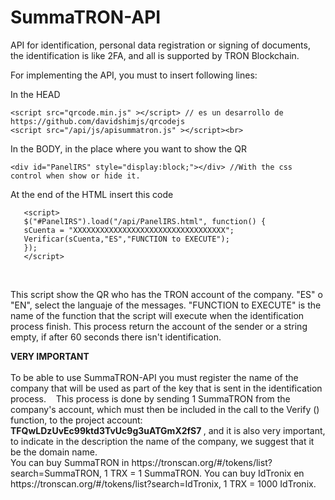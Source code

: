 # SummaTRON-API
API for identification, personal data registration or signing of documents, the identification is like 2FA, and all is supported by TRON Blockchain.

For implementing the API, you must to insert following lines:

In the HEAD <br>

	<script src="qrcode.min.js" ></script> // es un desarrollo de https://github.com/davidshimjs/qrcodejs
	<script src="/api/js/apisummatron.js" ></script><br>

In the BODY, in the place where you want to show the QR<br>

	<div id="PanelIRS" style="display:block;"></div> //With the css control when show or hide it.
  
  At the end of the HTML insert this code <br>
  
       <script>
       $("#PanelIRS").load("/api/PanelIRS.html", function() {
       sCuenta = "XXXXXXXXXXXXXXXXXXXXXXXXXXXXXXXXXX";
       Verificar(sCuenta,"ES","FUNCTION to EXECUTE");
       });
       </script>
  <br>
  <p>
  This script show the QR who has the TRON account of the company.
  "ES" o "EN", select the languaje of the messages.
  "FUNCTION to EXECUTE" is the name of the function that the script will execute when the identification process finish. This process return the account of the sender or a string empty, if after 60 seconds there isn't identification.
  </p>
  <p>
  <b>VERY IMPORTANT</b><br><br>
  To be able to use SummaTRON-API you must register the name of the company that will be used as part of the key that is sent in the identification process.
   This process is done by sending 1 SummaTRON from the company's account, which must then be included in the call to the Verify () function, to the project account: <b> TFQwLDzUvEc99ktd3TvUc9g3uATGmX2fS7 </b>, and it is also very important, to indicate in the description the name of the company, we suggest that it be the domain name.
  <br>
  You can buy SummaTRON in https://tronscan.org/#/tokens/list?search=SummaTRON, 1 TRX = 1 SummaTRON.
  You can buy IdTronix en https://tronscan.org/#/tokens/list?search=IdTronix, 1 TRX = 1000 IdTronix.
  <p>
